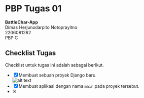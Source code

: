 # PBP Tugas 01
**BattleChar-App**<br>
Dimas Herjunodarpito Notoprayitno<br>
2206081282<br>
PBP C<br>

## Checklist Tugas
Checklist untuk tugas ini adalah sebagai berikut.<br>
- [x] Membuat sebuah proyek Django baru. <br>
    ![alt text](https://imgur.com/hbrNcWj.png)<br>
- [x] Membuat aplikasi dengan nama ```main``` pada proyek tersebut. <br>
- [x] 